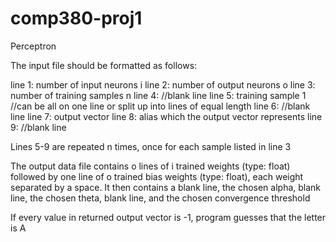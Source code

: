 # comp380-proj1
Perceptron

The input file should be formatted as follows:

line 1: number of input neurons i
line 2: number of output neurons o
line 3: number of training samples n
line 4: //blank line
line 5: training sample 1 //can be all on one line or split up into lines of equal length
line 6: //blank line
line 7: output vector
line 8: alias which the output vector represents
line 9: //blank line

Lines 5-9 are repeated n times, once for each sample listed in line 3


The output data file contains o lines of i trained weights (type: float) followed by one line of o trained bias weights (type: float), each weight separated by a space. It then contains a blank line, the chosen alpha, blank line, the chosen theta, blank line, and the chosen convergence threshold


If every value in returned output vector is -1, program guesses that the letter is A